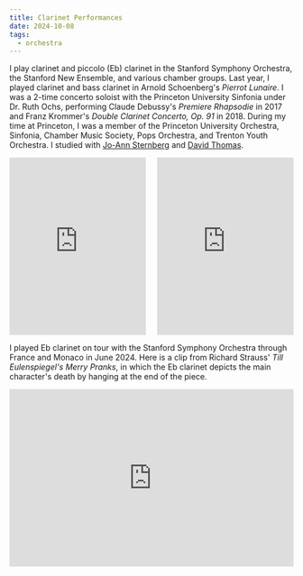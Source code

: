 ```yaml
---
title: Clarinet Performances
date: 2024-10-08
tags:
  - orchestra
---
```


I play clarinet and piccolo (Eb) clarinet in the Stanford Symphony Orchestra, the Stanford New Ensemble, and various chamber groups. Last year, I played clarinet and bass clarinet in Arnold Schoenberg's *Pierrot Lunaire*. I was a 2-time concerto soloist with the Princeton University Sinfonia under Dr. Ruth Ochs, performing Claude Debussy's *Premiere Rhapsodie* in 2017 and Franz Krommer's *Double Clarinet Concerto, Op. 91* in 2018. During my time at Princeton, I was a member of the Princeton University Orchestra, Sinfonia, Chamber Music Society, Pops Orchestra, and Trenton Youth Orchestra. I studied with [Jo-Ann Sternberg](https://www.juilliard.edu/music/faculty/sternberg-jo-ann) and [David Thomas](https://columbussymphony.com/musician/david-thomas/).

<div style="display: flex; justify-content: space-between; gap: 20px;">

  <iframe width="48%" height="315" src="https://www.youtube.com/embed/9iaTGFWpA48?list=PLrV76eiXOtDYd2zu_BR23Gu18ruqG6din" frameborder="0" allowfullscreen></iframe>

  <iframe width="48%" height="315" src="https://www.youtube.com/embed/YoP7eribALI?si=g2hAMMiFJqJ0iPES" frameborder="0" allowfullscreen></iframe>

</div>

I played Eb clarinet on tour with the Stanford Symphony Orchestra through France and Monaco in June 2024. Here is a clip from Richard Strauss' *Till Eulenspiegel's Merry Pranks*, in which the Eb clarinet depicts the main character's death by hanging at the end of the piece.

<iframe width="100%" height="315" src="https://www.youtube.com/embed/sgjl2NoV_nk?si=TGjjMgdnrS3Pl642&amp;start=808" frameborder="0" allowfullscreen></iframe>